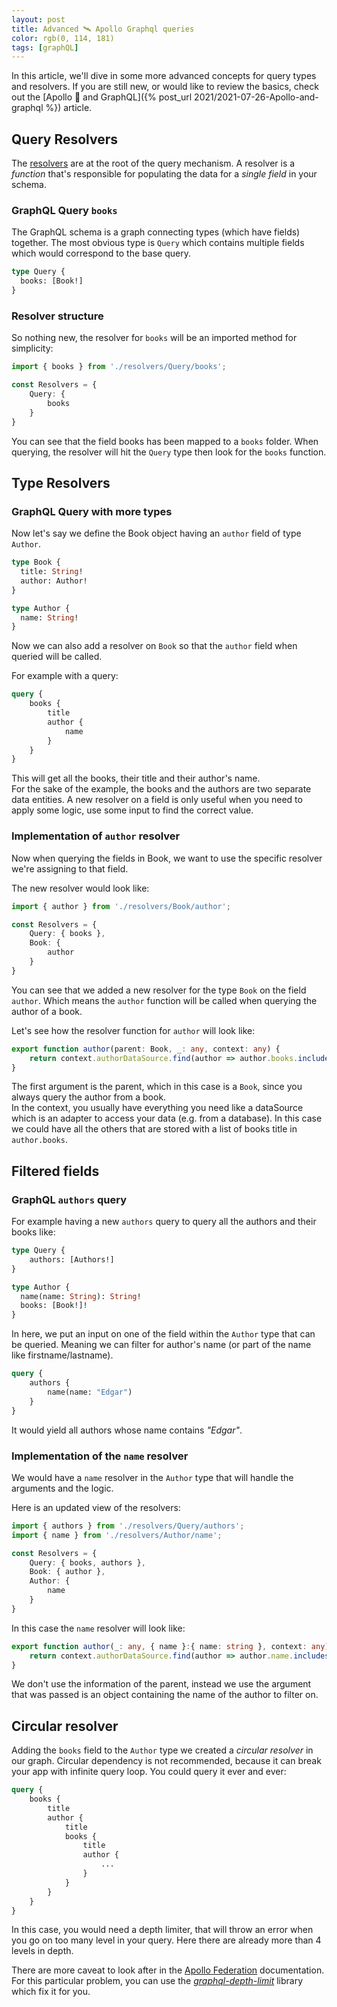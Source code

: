 ```yaml
---
layout: post
title: Advanced 🛰 Apollo Graphql queries
color: rgb(0, 114, 181)
tags: [graphQL]
---
```


In this article, we'll dive in some more advanced concepts for query types and resolvers.
If you are still new, or would like to review the basics, 
check out the [Apollo 🚀 and GraphQL]({% post_url 2021/2021-07-26-Apollo-and-graphql %}) article.

## Query Resolvers

The [resolvers][1] are at the root of the query mechanism. 
A resolver is a _function_ that's responsible for populating the data for a _single field_ in your schema.

### GraphQL Query `books`

The GraphQL schema is a graph connecting types (which have fields) together.
The most obvious type is `Query` which contains multiple fields which would correspond to the base query.

```graphql
type Query {
  books: [Book!]
}
```

### Resolver structure

So nothing new, the resolver for `books` will be an imported method for simplicity:

```typescript
import { books } from './resolvers/Query/books';

const Resolvers = {
    Query: {
        books
    }
}
```

You can see that the field books has been mapped to a `books` folder.
When querying, the resolver will hit the `Query` type then look for the `books` function.

## Type Resolvers

### GraphQL Query with more types

Now let's say we define the Book object having an `author` field of type `Author`.

```graphql
type Book {
  title: String!
  author: Author!
}

type Author {
  name: String!
}
```

Now we can also add a resolver on `Book` so that the `author` field when queried will be called.

For example with a query:
```graphql
query {
    books {
        title 
        author {
            name
        }
    }
}
```

This will get all the books, their title and their author's name. <br>
For the sake of the example, the books and the authors are two separate data entities.
A new resolver on a field is only useful when you need to apply some logic, use some input 
to find the correct value.

### Implementation of `author` resolver

Now when querying the fields in Book, we want to use the specific resolver we're assigning
to that field.

The new resolver would look like:

```typescript
import { author } from './resolvers/Book/author';

const Resolvers = {
    Query: { books },
    Book: {
        author
    }
}
```

You can see that we added a new resolver for the type `Book` on the field `author`.
Which means the `author` function will be called when querying the author of a book.

Let's see how the resolver function for `author` will look like:

```typescript
export function author(parent: Book, _: any, context: any) {
    return context.authorDataSource.find(author => author.books.includes(parent.title) );
}
```

The first argument is the parent, which in this case is a `Book`, since you always query the author
from a book. <br>
In the context, you usually have everything you need like a dataSource which is an adapter to access
your data (e.g. from a database).
In this case we could have all the others that are stored with a list of books title in `author.books`.

## Filtered fields 

### GraphQL `authors` query

For example having a new `authors` query to query all the authors and their books like:

```graphql
type Query {
    authors: [Authors!]
}

type Author {
  name(name: String): String!
  books: [Book!]!  
}
```

In here, we put an input on one of the field within the `Author` type that can be queried.
Meaning we can filter for author's name (or part of the name like firstname/lastname).

```graphql
query {
    authors {
        name(name: "Edgar")
    }
}
```

It would yield all authors whose name contains _"Edgar"_.

### Implementation of the `name` resolver

We would have a `name` resolver in the `Author` type that will handle the arguments and the logic.

Here is an updated view of the resolvers:

```typescript
import { authors } from './resolvers/Query/authors';
import { name } from './resolvers/Author/name';

const Resolvers = {
    Query: { books, authors },
    Book: { author },
    Author: {
        name
    }
}
```

In this case the `name` resolver will look like:

```typescript
export function author(_: any, { name }:{ name: string }, context: any) {
    return context.authorDataSource.find(author => author.name.includes(name) );
}
```

We don't use the information of the parent, instead we use the argument that was passed
is an object containing the name of the author to filter on.

## Circular resolver

Adding the `books` field to the `Author` type we created a _circular resolver_ in our graph.
Circular dependency is not recommended, because it can break your app with infinite query loop.
You could query it ever and ever:

```graphql
query {
    books {
        title
        author {
            title
            books {
                title
                author {
                    ...
                }
            }
        }
    }
}
```

In this case, you would need a depth limiter, that will throw an error when you go on too many level in your query.
Here there are already more than 4 levels in depth.

There are more caveat to look after in the [Apollo Federation][2]
documentation. For this particular problem, you can use the [_graphql-depth-limit_][3] library which fix it for you.


[1]: https://www.apollographql.com/docs/apollo-server/data/resolvers/ "resolver"
[2]: https://www.apollographql.com/docs/federation/enterprise-guide/graph-security/#limit-query-depth "Apollo doc pbs"
[3]: https://www.npmjs.com/package/graphql-depth-limit "graphql-depth-limit"
